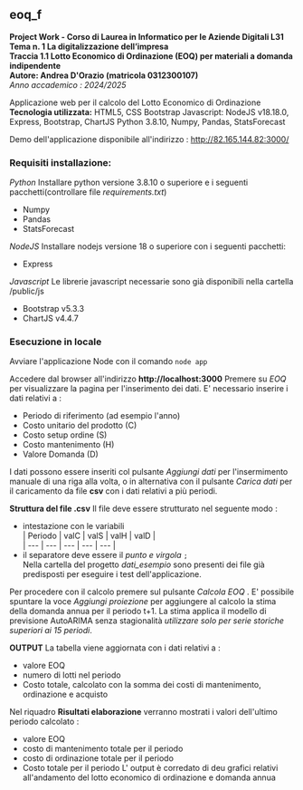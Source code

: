## eoq_f
**Project Work - Corso di Laurea in Informatico per le Aziende Digitali L31**  
**Tema n. 1 La digitalizzazione dell’impresa**  
**Traccia 1.1 Lotto Economico di Ordinazione (EOQ) per materiali a domanda indipendente**  
**Autore: Andrea D'Orazio (matricola 0312300107)**  
*Anno accademico : 2024/2025*  

Applicazione web per il calcolo del Lotto Economico di Ordinazione  
**Tecnologia utilizzata:**
HTML5, CSS Bootstrap
Javascript: NodeJS v18.18.0, Express, Bootstrap, ChartJS
Python 3.8.10, Numpy, Pandas, StatsForecast  

Demo dell'applicazione disponibile all'indirizzo : http://82.165.144.82:3000/  
### Requisiti installazione:
*Python*
Installare python versione 3.8.10 o superiore e i seguenti pacchetti(controllare file *requirements.txt*)
- Numpy
- Pandas
- StatsForecast

*NodeJS*
Installare  nodejs versione 18 o superiore con i seguenti pacchetti:
- Express

*Javascript*
Le librerie javascript necessarie sono già disponibili nella cartella /public/js
- Bootstrap v5.3.3
- ChartJS v4.4.7

### Esecuzione in locale
Avviare l'applicazione Node con il comando 
`node app`

Accedere dal browser all'indirizzo **http://localhost:3000**
Premere su *EOQ* per visualizzare la pagina per l'inserimento dei dati.
E' necessario inserire i dati relativi a :
- Periodo di riferimento (ad esempio l'anno)
- Costo unitario del prodotto (C)
- Costo setup ordine (S)
- Costo mantenimento (H)
- Valore Domanda (D)

I dati possono essere inseriti col pulsante *Aggiungi dati* per l'insermimento manuale di una 
riga alla volta, o in alternativa con il pulsante *Carica dati* per il caricamento da file **csv** con i dati relativi a più periodi.

**Struttura del file .csv**
Il file deve essere strutturato nel seguente modo :
- intestazione con le variabili  
| Periodo | valC | valS | valH | valD |  
| --- | --- | --- | --- | --- |
- il separatore deve essere il *punto e virgola* `;`  
Nella cartella del progetto *dati_esempio* sono presenti dei file già predisposti per eseguire i test dell'applicazione.

Per procedere con il calcolo premere sul pulsante *Calcola EOQ* .
E' possibile spuntare la voce *Aggiungi proiezione* per aggiungere al calcolo la stima della domanda annua
per il periodo t+1. La stima applica il modello di previsione AutoARIMA senza stagionalità *utilizzare solo per
serie storiche superiori ai 15 periodi*.

**OUTPUT**
La tabella viene aggiornata con i dati relativi a :
- valore EOQ
- numero di lotti nel periodo
- Costo totale, calcolato con la somma dei costi di mantenimento, ordinazione e acquisto

Nel riquadro **Risultati elaborazione** verranno mostrati i valori dell'ultimo periodo calcolato :
- valore EOQ
- costo di mantenimento totale per il periodo
- costo di ordinazione totale per il periodo
- Costo totale per il periodo
L' output è corredato di deu grafici relativi all'andamento del lotto economico di ordinazione e domanda annua

